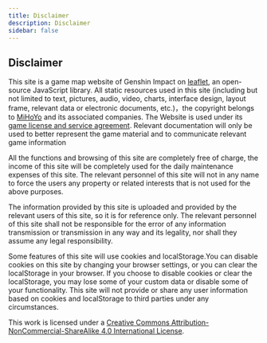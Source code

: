 ```yaml
---
title: Disclaimer
description: Disclaimer
sidebar: false
---
```


## Disclaimer

This site is a game map website of Genshin Impact on [leaflet](https://leafletjs.com/), an open-source JavaScript library. All static resources used in this site (including but not limited to text, pictures, audio, video, charts, interface design, layout frame, relevant data or electronic documents, etc.)，the copyright belongs to [MiHoYo](https://www.mihayou.com/index.html) and its associated companies. The Website is used under its [game license and service agreement](https://ys.mihoyo.com/main/company/agreement). Relevant documentation will only be used to better represent the game material and to communicate relevant game information

All the functions and browsing of this site are completely free of charge, the income of this site will be completely used for the daily maintenance expenses of this site. The relevant personnel of this site will not in any name to force the users any property or related interests that is not used for the above purposes.

The information provided by this site is uploaded and provided by the relevant users of this site, so it is for reference only. The relevant personnel of this site shall not be responsible for the error of any information transmission or transmission in any way and its legality, nor shall they assume any legal responsibility.

Some features of this site will use cookies and localStorage.You can disable cookies on this site by changing your browser settings, or you can clear the localStorage in your browser. If you choose to disable cookies or clear the localStorage, you may lose some of your custom data or disable some of your functionality. This site will not provide or share any user information based on cookies and localStorage to third parties under any circumstances.

This work is licensed under a [Creative Commons Attribution-NonCommercial-ShareAlike 4.0 International License](http://creativecommons.org/licenses/by-nc-sa/4.0/).
